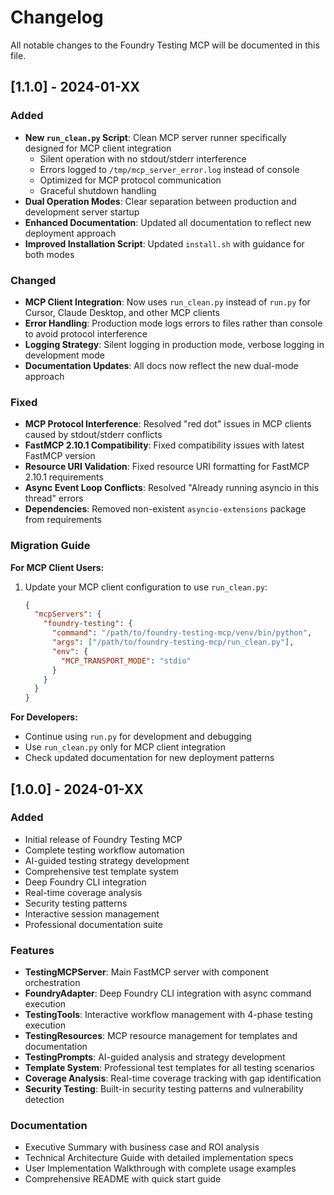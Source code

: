 # Changelog

All notable changes to the Foundry Testing MCP will be documented in this file.

## [1.1.0] - 2024-01-XX

### Added
- **New `run_clean.py` Script**: Clean MCP server runner specifically designed for MCP client integration
  - Silent operation with no stdout/stderr interference
  - Errors logged to `/tmp/mcp_server_error.log` instead of console
  - Optimized for MCP protocol communication
  - Graceful shutdown handling
- **Dual Operation Modes**: Clear separation between production and development server startup
- **Enhanced Documentation**: Updated all documentation to reflect new deployment approach
- **Improved Installation Script**: Updated `install.sh` with guidance for both modes

### Changed
- **MCP Client Integration**: Now uses `run_clean.py` instead of `run.py` for Cursor, Claude Desktop, and other MCP clients
- **Error Handling**: Production mode logs errors to files rather than console to avoid protocol interference
- **Logging Strategy**: Silent logging in production mode, verbose logging in development mode
- **Documentation Updates**: All docs now reflect the new dual-mode approach

### Fixed
- **MCP Protocol Interference**: Resolved "red dot" issues in MCP clients caused by stdout/stderr conflicts
- **FastMCP 2.10.1 Compatibility**: Fixed compatibility issues with latest FastMCP version
- **Resource URI Validation**: Fixed resource URI formatting for FastMCP 2.10.1 requirements
- **Async Event Loop Conflicts**: Resolved "Already running asyncio in this thread" errors
- **Dependencies**: Removed non-existent `asyncio-extensions` package from requirements

### Migration Guide

**For MCP Client Users:**
1. Update your MCP client configuration to use `run_clean.py`:
   ```json
   {
     "mcpServers": {
       "foundry-testing": {
         "command": "/path/to/foundry-testing-mcp/venv/bin/python",
         "args": ["/path/to/foundry-testing-mcp/run_clean.py"],
         "env": {
           "MCP_TRANSPORT_MODE": "stdio"
         }
       }
     }
   }
   ```

**For Developers:**
- Continue using `run.py` for development and debugging
- Use `run_clean.py` only for MCP client integration
- Check updated documentation for new deployment patterns

## [1.0.0] - 2024-01-XX

### Added
- Initial release of Foundry Testing MCP
- Complete testing workflow automation
- AI-guided testing strategy development
- Comprehensive test template system
- Deep Foundry CLI integration
- Real-time coverage analysis
- Security testing patterns
- Interactive session management
- Professional documentation suite

### Features
- **TestingMCPServer**: Main FastMCP server with component orchestration
- **FoundryAdapter**: Deep Foundry CLI integration with async command execution
- **TestingTools**: Interactive workflow management with 4-phase testing execution
- **TestingResources**: MCP resource management for templates and documentation
- **TestingPrompts**: AI-guided analysis and strategy development
- **Template System**: Professional test templates for all testing scenarios
- **Coverage Analysis**: Real-time coverage tracking with gap identification
- **Security Testing**: Built-in security testing patterns and vulnerability detection

### Documentation
- Executive Summary with business case and ROI analysis
- Technical Architecture Guide with detailed implementation specs
- User Implementation Walkthrough with complete usage examples
- Comprehensive README with quick start guide 